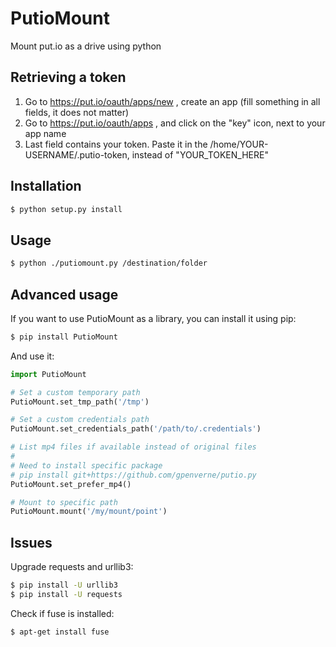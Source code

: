 # PutioMount
Mount put.io as a drive using python

## Retrieving a token
1) Go to https://put.io/oauth/apps/new , create an app (fill something in all fields, it does not matter)  
2) Go to https://put.io/oauth/apps , and click on the "key" icon, next to your app name  
3) Last field contains your token. Paste it in the /home/YOUR-USERNAME/.putio-token, instead of "YOUR_TOKEN_HERE"

## Installation
```bash
$ python setup.py install
```

## Usage
```bash
$ python ./putiomount.py /destination/folder
```

## Advanced usage
If you want to use PutioMount as a library, you can install it using pip:
```bash
$ pip install PutioMount
```

And use it:
```python
import PutioMount

# Set a custom temporary path
PutioMount.set_tmp_path('/tmp')

# Set a custom credentials path
PutioMount.set_credentials_path('/path/to/.credentials')

# List mp4 files if available instead of original files
# 
# Need to install specific package
# pip install git+https://github.com/gpenverne/putio.py
PutioMount.set_prefer_mp4()

# Mount to specific path
PutioMount.mount('/my/mount/point')
```

## Issues
Upgrade requests and urllib3:
```bash
$ pip install -U urllib3
$ pip install -U requests
```

Check if fuse is installed:
```bash
$ apt-get install fuse
```
